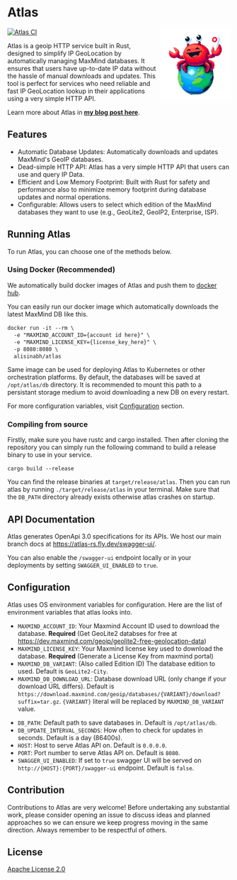 # Atlas

<img height="160" align="right" src="https://github.com/alisinabh/atlas/raw/main/assets/atlas-logo.png" alt="Atlas">

[![Atlas CI](https://github.com/alisinabh/atlas-rs/actions/workflows/ci.yml/badge.svg)](https://github.com/alisinabh/atlas-rs)

Atlas is a geoip HTTP service built in Rust, designed to simplify IP GeoLocation by automatically
managing MaxMind databases. It ensures that users have up-to-date IP data without the hassle of
manual downloads and updates. This tool is perfect for services who need reliable and fast
IP GeoLocation lookup in their applications using a very simple HTTP API.

Learn more about Atlas in [**my blog post here**](https://hackernoon.com/ip-geo-location-local-database-vs-remote-apifinding-the-middle-ground-with-atlas).

## Features

- Automatic Database Updates: Automatically downloads and updates MaxMind's GeoIP databases.
- Dead-simple HTTP API: Atlas has a very simple HTTP API that users can use and query IP Data.
- Efficient and Low Memory Footprint: Built with Rust for safety and performance also to minimize memory footprint during database updates and normal operations.
- Configurable: Allows users to select which edition of the MaxMind databases they want to use (e.g., GeoLite2, GeoIP2, Enterprise, ISP).

## Running Atlas

To run Atlas, you can choose one of the methods below.

### Using Docker (Recommended)

We automatically build docker images of Atlas and push them to [docker hub](https://hub.docker.com/r/alisinabh/atlas).

You can easily run our docker image which automatically downloads the latest MaxMind DB like this.

```
docker run -it --rm \
  -e "MAXMIND_ACCOUNT_ID={account id here}" \
  -e "MAXMIND_LICENSE_KEY={license_key_here}" \
  -p 8080:8080 \
  alisinabh/atlas
```

Same image can be used for deploying Atlas to Kubernetes or other orchestration platforms. By default, the databases will be saved at
`/opt/atlas/db` directory. It is recommended to mount this path to a persistant storage medium to avoid downloading a new DB on every restart.

For more configuration variables, visit [Configuration](#configuration) section.

### Compiling from source

Firstly, make sure you have rustc and cargo installed. Then after cloning the repository you can
simply run the following command to build a release binary to use in your service.

```
cargo build --release
```

You can find the release binaries at `target/release/atlas`. Then you can run atlas by running
`./target/release/atlas` in your terminal. Make sure that the `DB_PATH` directory already exists
otherwise atlas crashes on startup.

## API Documentation

Atlas generates OpenApi 3.0 specifications for its APIs. We host our main branch docs at https://atlas-rs.fly.dev/swagger-ui/.

You can also enable the `/swagger-ui` endpoint locally or in your deployments by setting `SWAGGER_UI_ENABLED` to `true`.

## Configuration

Atlas uses OS environment variables for configuration. Here are the list of environment variables
that atlas looks into.

- `MAXMIND_ACCOUNT_ID`: Your Maxmind Account ID used to download the database. **Required** (Get GeoLite2 databses for free at https://dev.maxmind.com/geoip/geolite2-free-geolocation-data)
- `MAXMIND_LICENSE_KEY`: Your Maxmind license key used to download the database. **Required** (Generate a License Key from maxmind portal)
- `MAXMIND_DB_VARIANT`: (Also called Edition ID) The database edition to used. Default is `GeoLite2-City`.
- `MAXMIND_DB_DOWNLOAD_URL`: Database download URL (only change if your download URL differs). Default is `https://download.maxmind.com/geoip/databases/{VARIANT}/download?suffix=tar.gz`. `{VARIANT}` literal will be replaced by `MAXMIND_DB_VARIANT` value.

<!-- -->

- `DB_PATH`: Default path to save databases in. Default is `/opt/atlas/db`.
- `DB_UPDATE_INTERVAL_SECONDS`: How often to check for updates in seconds. Default is a day (86400s).
- `HOST`: Host to serve Atlas API on. Default is `0.0.0.0`.
- `PORT`: Port number to serve Atlas API on. Default is `8080`.
- `SWAGGER_UI_ENABLED`: If set to `true` swagger UI will be served on `http://{HOST}:{PORT}/swagger-ui` endpoint. Default is `false`.

## Contribution

Contributions to Atlas are very welcome! Before undertaking any substantial work, please consider
opening an issue to discuss ideas and planned approaches so we can ensure we keep progress moving
in the same direction. Always remember to be respectful of others.

## License

[Apache License 2.0](/LICENSE)
